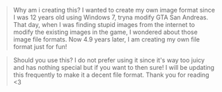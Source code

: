 > Why am i creating this?
I wanted to create my own image format since I was 12 years old using Windows 7, tryna modify GTA San Andreas. That day, when I was finding stupid images from the internet to modify the existing images in the game, I wondered about those image file formats. Now 4.9 years later, I am creating my own file format just for fun!

> Should you use this?
I do not prefer using it since it's way too juicy and has nothing special but if you want to then sure! I will be updating this frequently to make it a decent file format. Thank you for reading <3